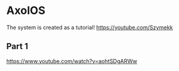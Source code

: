 # AxolOS
The system is created as a tutorial! 
https://youtube.com/Szymekk

## Part 1
https://www.youtube.com/watch?v=aohtSDgARWw

